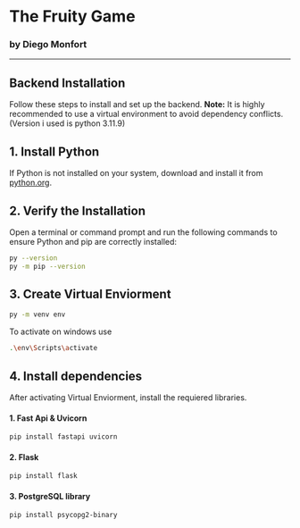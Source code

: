 # The Fruity Game  
### by Diego Monfort  

---

## Backend Installation

Follow these steps to install and set up the backend. **Note:** It is highly recommended to use a virtual environment to avoid dependency conflicts. (Version i used is python 3.11.9)

## 1. Install Python  
If Python is not installed on your system, download and install it from [python.org](https://www.python.org/).

## 2. Verify the Installation  
Open a terminal or command prompt and run the following commands to ensure Python and pip are correctly installed:  
```bash
py --version
py -m pip --version
```
## 3. Create Virtual Enviorment
```bash
py -m venv env
```
To activate on windows use 
```bash
.\env\Scripts\activate
```

## 4. Install dependencies
After activating Virtual Enviorment, install the requiered libraries.

#### 1. Fast Api & Uvicorn
```bash
pip install fastapi uvicorn
```
#### 2. Flask
```bash
pip install flask
```
#### 3. PostgreSQL library
```bash
pip install psycopg2-binary
```
